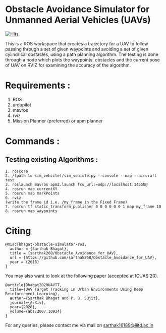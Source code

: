 # Obstacle Avoidance Simulator for Unmanned Aerial Vehicles (UAVs)

[![Hits](https://hits.seeyoufarm.com/api/count/incr/badge.svg?url=https%3A%2F%2Fgithub.com%2Fsarthak268%2FObstacle_Avoidance_for_UAV&count_bg=%2379C83D&title_bg=%23555555&icon=&icon_color=%23E7E7E7&title=hits&edge_flat=false)](https://hits.seeyoufarm.com)

This is a ROS workspace that creates a trajectory for a UAV to follow passing through a set of given waypoints and avoiding a set of given cylindrical obstacles, using a path planning algorithm. The testing is done through a node which plots the waypoints, obstacles and the current pose of UAV on RVIZ for examining the accuracy of the algorithm. 

# Requirements :
1. ROS 
2. ardupilot
3. mavros
4. rviz
5. Mission Planner (preferred) or apm planner

# Commands : 

## Testing existing Algorithms :
```
1. roscore
2. /(path to sim_vehicle)/sim_vehicle.py --console --map --aircraft test
3. roslaunch mavros apm2.launch fcu_url:=udp://localhost:14550@ 
4. rosrun map currentXY  
5. rosrun map markPoints
6. rviz 
(write the frame id i.e. /my_frame in the Fixed Frame)
7. rosrun tf static_transform_publisher 0 0 0 0 0 0 1 map my_frame 10
8. rosrun map waypoints
```

# Citing

```
@misc{bhagat-obstacle-simulator-ros,
  author = {Sarthak Bhagat},
  title = {sarthak268/Obstacle_Avoidance_for_UAV},
  url = {https://github.com/sarthak268/Obstacle_Avoidance_for_UAV},
  year = {2018}
}
```
You may also want to look at the following paper (accepted at ICUAS'20).
```
@article{Bhagat2020UAVTT,
  title={UAV Target Tracking in Urban Environments Using Deep Reinforcement Learning},
  author={Sarthak Bhagat and P. B. Sujit},
  journal={ArXiv},
  year={2020},
  volume={abs/2007.10934}
}
```

For any queries, please contact me via mail on sarthak16189@iiitd.ac.in


